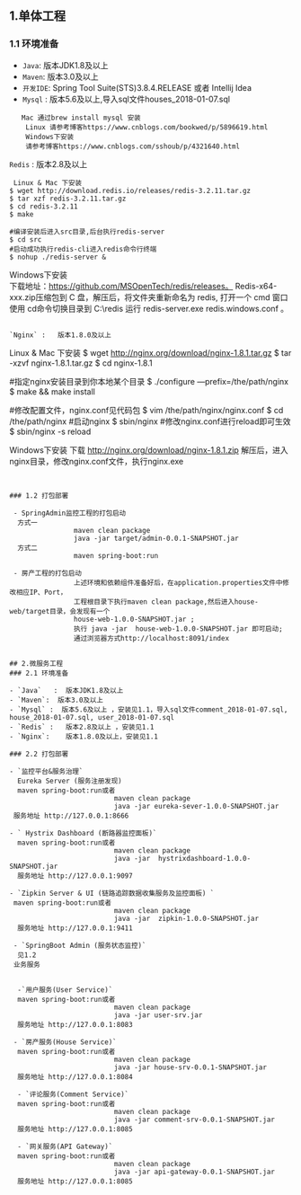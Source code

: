 ## 1.单体工程

### 1.1 环境准备
         
- `Java`:  版本JDK1.8及以上
- `Maven`:  版本3.0及以上
- `开发IDE`: Spring Tool Suite(STS)3.8.4.RELEASE 或者 Intellij  Idea
- `Mysql` :  版本5.6及以上,导入sql文件houses_2018-01-07.sql         
```Linux & Mac 下安装  
   Mac 通过brew install mysql 安装
    Linux 请参考博客https://www.cnblogs.com/bookwed/p/5896619.html
    Windows下安装   
    请参考博客https://www.cnblogs.com/sshoub/p/4321640.html
```

`Redis` :   版本2.8及以上

```
 Linux & Mac 下安装            
$ wget http://download.redis.io/releases/redis-3.2.11.tar.gz
$ tar xzf redis-3.2.11.tar.gz
$ cd redis-3.2.11
$ make

#编译安装后进入src目录,后台执行redis-server
$ cd src
#启动成功执行redis-cli进入redis命令行终端
$ nohup ./redis-server &

```
 Windows下安装            
 下载地址：https://github.com/MSOpenTech/redis/releases。
  Redis-x64-xxx.zip压缩包到 C 盘，解压后，将文件夹重新命名为 redis, 打开一个 cmd 窗口使用 
  cd命令切换目录到 C:\redis 运行 redis-server.exe redis.windows.conf 。
```

`Nginx` :   版本1.8.0及以上

```
Linux & Mac 下安装
$ wget http://nginx.org/download/nginx-1.8.1.tar.gz
$ tar -xzvf nginx-1.8.1.tar.gz
$ cd nginx-1.8.1

#指定nginx安装目录到你本地某个目录
$ ./configure —prefix=/the/path/nginx
$ make && make install

#修改配置文件，nginx.conf见代码包
$ vim /the/path/nginx/nginx.conf
$ cd /the/path/nginx
#启动nginx
$ sbin/nginx 
#修改nginx.conf进行reload即可生效
$ sbin/nginx -s reload

Windows下安装 
下载 http://nginx.org/download/nginx-1.8.1.zip
解压后，进入nginx目录，修改nginx.conf文件，执行nginx.exe


```


### 1.2 打包部署

 - SpringAdmin监控工程的打包启动     
  方式一
                maven clean package
                java -jar target/admin-0.0.1-SNAPSHOT.jar
  方式二               
                maven spring-boot:run

 - 房产工程的打包启动  
                上述环境和依赖组件准备好后，在application.properties文件中修改相应IP、Port，
                工程根目录下执行maven clean package,然后进入house-web/target目录，会发现有一个
                house-web-1.0.0-SNAPSHOT.jar ;
                执行 java -jar  house-web-1.0.0-SNAPSHOT.jar 即可启动;
                通过浏览器方式http://localhost:8091/index


## 2.微服务工程
### 2.1 环境准备
         
- `Java`   :  版本JDK1.8及以上
- `Maven`:  版本3.0及以上
- `Mysql` :  版本5.6及以上 ，安装见1.1，导入sql文件comment_2018-01-07.sql, house_2018-01-07.sql, user_2018-01-07.sql
- `Redis` :   版本2.8及以上 ，安装见1.1
- `Nginx`:    版本1.8.0及以上，安装见1.1

### 2.2 打包部署

- `监控平台&服务治理`
  Eureka Server (服务注册发现)
  maven spring-boot:run或者
                          maven clean package
                          java -jar eureka-sever-1.0.0-SNAPSHOT.jar
 服务地址 http://127.0.0.1:8666

- ` Hystrix Dashboard (断路器监控面板)`
  maven spring-boot:run或者
                          maven clean package
                          java -jar  hystrixdashboard-1.0.0-SNAPSHOT.jar
  服务地址 http://127.0.0.1:9097      
               
- `Zipkin Server & UI (链路追踪数据收集服务及监控面板) `    
 maven spring-boot:run或者
                          maven clean package
                          java -jar  zipkin-1.0.0-SNAPSHOT.jar
  服务地址 http://127.0.0.1:9411 
  
 - `SpringBoot Admin (服务状态监控)`
  见1.2                      
 业务服务
   
  
  -`用户服务(User Service)`
  maven spring-boot:run或者
                          maven clean package
                          java -jar user-srv.jar
  服务地址 http://127.0.0.1:8083

 - `房产服务(House Service)`
  maven spring-boot:run或者
                          maven clean package
                          java -jar house-srv-0.0.1-SNAPSHOT.jar
  服务地址 http://127.0.0.1:8084

  - `评论服务(Comment Service)`
  maven spring-boot:run或者
                          maven clean package
                          java -jar comment-srv-0.0.1-SNAPSHOT.jar
  服务地址 http://127.0.0.1:8085

  - `网关服务(API Gateway)`
  maven spring-boot:run或者
                          maven clean package
                          java -jar api-gateway-0.0.1-SNAPSHOT.jar
  服务地址 http://127.0.0.1:8085